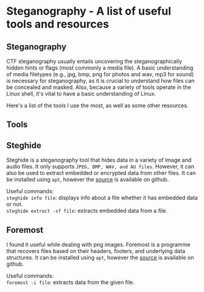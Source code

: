 # Steganography - A list of useful tools and resources

## Steganography

CTF steganography usually entails uncovering the steganographically hidden hints or flags (most commonly a media file). A basic understanding of media filetypes (e.g., jpg, bmp, png for photos and wav, mp3 for sound) is necessary for steganography, as it is crucial to understand how files can be concealed and masked. Also, because a variety of tools operate in the Linux shell, it's vital to have a basic understanding of Linux.

Here's a list of the tools I use the most, as well as some other resources.

## Tools

## Steghide

Steghide is a steganography tool that hides data in a variety of image and audio files. It only supports `JPEG, BMP, WAV, and AU files`. However, it can also be used to extract embedded or encrypted data from other files.
It can be installed using `apt`, however the [source](https://github.com/StefanoDeVuono/steghide) is available on github.

Useful commands:
</br>
`steghide info file`: displays info about a file whether it has embedded data or not.
</br>
`steghide extract -sf file`: extracts embedded data from a file.

## Foremost

I found it useful while dealing with png images. Foremost is a programme that recovers files based on their headers, footers, and underlying data structures.
It can be installed using `apt`, however the [source](https://github.com/korczis/foremost) is available on github.

Useful commands:
</br>
`foremost -i file`: extracts data from the given file.
